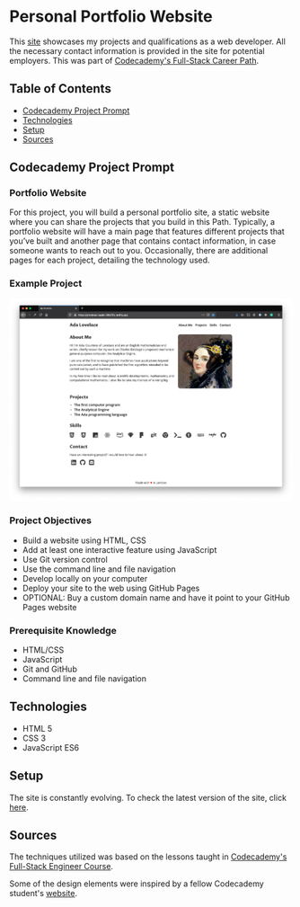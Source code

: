 # **Personal Portfolio Website**

This [site](https://daniellabrador.github.io/personal-portfolio-website/) showcases my projects and qualifications as a web developer. All the necessary contact information is provided in the site for potential employers. This was part of [Codecademy's Full-Stack Career Path](https://www.codecademy.com/learn/paths/full-stack-engineer-career-path).

## Table of Contents

- [Codecademy Project Prompt](#codecademy-project-prompt)
- [Technologies](#technologies)
- [Setup](#setup)
- [Sources](#sources)

## Codecademy Project Prompt

### Portfolio Website

For this project, you will build a personal portfolio site, a static website where you can share the projects that you build in this Path. Typically, a portfolio website will have a main page that features different projects that you’ve built and another page that contains contact information, in case someone wants to reach out to you. Occasionally, there are additional pages for each project, detailing the technology used.

### Example Project

![Portfolio website example](./resources/img/readme/personal-portfolio-website-screenshot.webp)

### Project Objectives

- Build a website using HTML, CSS
- Add at least one interactive feature using JavaScript
- Use Git version control
- Use the command line and file navigation
- Develop locally on your computer
- Deploy your site to the web using GitHub Pages
- OPTIONAL: Buy a custom domain name and have it point to your GitHub Pages website

### Prerequisite Knowledge

- HTML/CSS
- JavaScript
- Git and GitHub
- Command line and file navigation

## Technologies

- HTML 5
- CSS 3
- JavaScript ES6

## Setup

The site is constantly evolving. To check the latest version of the site, click [here](https://daniellabrador.github.io/personal-portfolio-website/).

## Sources

The techniques utilized was based on the lessons taught in [Codecademy's Full-Stack Engineer Course](https://www.codecademy.com/learn/paths/full-stack-engineer-career-path
).

Some of the design elements were inspired by a fellow Codecademy student's [website](https://wesleycampbell.co.uk/#).
